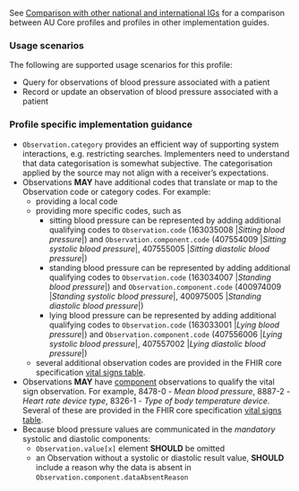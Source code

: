 See [Comparison with other national and international IGs](comparison.html) for a comparison between AU Core profiles and profiles in other implementation guides.

### Usage scenarios

The following are supported usage scenarios for this profile:

- Query for observations of blood pressure associated with a patient
- Record or update an observation of blood pressure associated with a patient

### Profile specific implementation guidance
- `Observation.category` provides an efficient way of supporting system interactions, e.g. restricting searches. Implementers need to understand that data categorisation is somewhat subjective. The categorisation applied by the source may not align with a receiver’s expectations.
- Observations **MAY** have additional codes that translate or map to the Observation code or category codes. For example:
   -  providing a local code
   -  providing more specific codes, such as
      - sitting blood pressure can be represented by adding additional qualifying codes to `Observation.code` (163035008 \|*Sitting blood pressure*\|) and `Observation.component.code` (407554009 \|*Sitting systolic blood pressure*\|, 407555005 \|*Sitting diastolic blood pressure*\|)
      - standing blood pressure can be represented by adding additional qualifying codes to `Observation.code` (163034007 \|*Standing blood pressure*\|) and `Observation.component.code` (400974009 \|*Standing systolic blood pressure*\|, 400975005 \|*Standing diastolic blood pressure*\|)
      - lying blood pressure can be represented by adding additional qualifying codes to `Observation.code` (163033001 \|*Lying blood pressure*\|) and `Observation.component.code` (407556006 \|*Lying systolic blood pressure*\|, 407557002 \|*Lying diastolic blood pressure*\|)
   - several additional observation codes are provided in the FHIR core specification [vital signs table](http://hl7.org/fhir/R4/observation-vitalsigns.html#vitals-table).
- Observations **MAY** have [component](https://hl7.org/fhir/R4/observation.html#gr-comp) observations to qualify the vital sign observation. For example, 8478-0 - *Mean blood pressure*, 8887-2 - *Heart rate device type*, 8326-1 - *Type of body temperature device*. Several of these are provided in the FHIR core specification [vital signs table](http://hl7.org/fhir/R4/observation-vitalsigns.html#vitals-table).
- Because blood pressure values are communicated in the *mandatory* systolic and diastolic components:
  - `Observation.value[x]` element **SHOULD** be omitted
  - an Observation without a systolic or diastolic result value, **SHOULD** include a reason why the data is absent in `Observation.component.dataAbsentReason`


